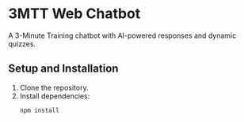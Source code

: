 # 3MTT Web Chatbot

A 3-Minute Training chatbot with AI-powered responses and dynamic quizzes.

## Setup and Installation

1. Clone the repository.
2. Install dependencies:
   ```bash
   npm install
